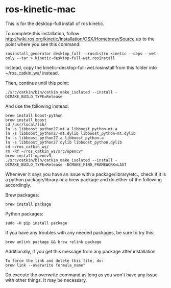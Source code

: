 # ros-kinetic-mac

This is for the desktop-full install of ros kinetic.

To complete this installation, follow http://wiki.ros.org/kinetic/Installation/OSX/Homebrew/Source up to the point where you see this command:

```
rosinstall_generator desktop_full --rosdistro kinetic --deps --wet-only --tar > kinetic-desktop-full-wet.rosinstall
```

Instead, copy the kinetic-desktop-full-wet.rosinstall from this folder into ~/ros_catkin_ws/ instead.

Then, continue until this point:

```
./src/catkin/bin/catkin_make_isolated --install -DCMAKE_BUILD_TYPE=Release
```

And use the following instead:

```
brew install boost-python
brew install boost
cd /usr/local/lib/
ln -s libboost_python27-mt.a libboost_python-mt.a
ln -s libboost_python27-mt.dylib libboost_python-mt.dylib
ln -s libboost_python27.a libboost_python.a
ln -s libboost_python27.dylib libboost_python.dylib
cd ~/ros_catkin_ws/
rm -Rf ~/ros_catkin_ws/src/opencv*
brew install opencv3
./src/catkin/bin/catkin_make_isolated --install -DCMAKE_BUILD_TYPE=Release -DCMAKE_FIND_FRAMEWORK=LAST
```

Whenever it says you have an issue with a package/library/etc., check if it is a python package/library or a brew package and do either of the following accordingly.

Brew packages:

```
brew install package
```

Python packages:

```
sudo -H pip install package
```

If you have any troubles with any needed packages, be sure to try this:

```
brew unlink package && brew relink package
```

Additionally, if you get this message from any package after installation

```
To force the link and delete this file, do:
brew link --overwrite formula_name"
```

Do execute the overwrite command as long as you won't have any issue with other things. It may be necessary.
